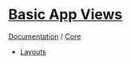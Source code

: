 # [Basic App Views](http://basic-app.com/docs/core/views)

[Documentation](/docs) / [Core](/docs/core)

  - [Layouts](/docs/core/views/layouts.md)